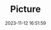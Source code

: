 ---
weight: 1
images:
- /images/edited/203.jpeg
title: Picture
date: 2023-11-12 16:51:59
tags: [luminarneo,work,ILCE7M3,24.0,motorcycle]
---